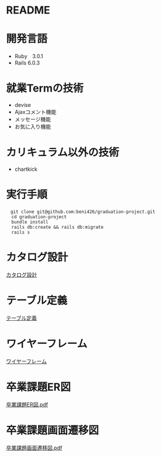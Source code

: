 # README

# 開発言語

* Ruby　3.0.1
* Rails 6.0.3

# 就業Termの技術
* devise
* Ajaxコメント機能
* メッセージ機能
* お気に入り機能
# カリキュラム以外の技術

* chartkick
# 実行手順
```
　git clone git@github.com:beni426/graduation-project.git  
  cd graduation-project  
  bundle install  
  rails db:create && rails db:migrate  
  rails s 
  ``` 
# カタログ設計
[カタログ設計](https://docs.google.com/spreadsheets/d/1nJV5vUM4nlcuy_dHZL-Nm0faMpxgfZPWz8KifM2saCs/edit?usp=sharing)

# テーブル定義
[テーブル定義](https://docs.google.com/spreadsheets/d/1nJV5vUM4nlcuy_dHZL-Nm0faMpxgfZPWz8KifM2saCs/edit?usp=sharing)

# ワイヤーフレーム
[ワイヤーフレーム](https://viewer.diagrams.net/?tags=%7B%7D&highlight=0000ff&edit=_blank&layers=1&nav=1&title=%E5%90%8D%E7%A7%B0%E6%9C%AA%E8%A8%AD%E5%AE%9A%E3%83%95%E3%82%A1%E3%82%A4%E3%83%AB.drawio#R7X3vc6u4kvZf46q9W3VSCPHzo53Ee%2B%2Fu3LtTM7fq3f00hW2SeI8TZ21nzsn%2B9S8SEhipAYGRwLEyUzMY24DVrVbr6ae7Z%2Fj%2B9ee%2FHZL3l7%2FvN%2Blu5jqbnzP8MHNdFAV%2B9j9y5jM%2FE3hxfuL5sN2wD5Unft%2F%2BX8pOOuzsx3aTHisfPO33u9P2vXpyvX97S9enyrnkcNj%2FqH7sab%2Br3vU9eU6lE7%2Bvk5189v9tN6eX%2FGzkhuX5v6bb5xd%2BZxSw3%2Fea8A%2BzX3J8STb7H2en8OMM3x%2F2%2B1N%2B9PrzPt2RwePjkn9vWfNu8WCH9O2k8oX7939%2FWf7bg7%2FAf%2Fxn5C%2B%2B%2F%2B3b0vvGrvJnsvtgP5g97OmTj0D23O%2Fk8JSsyKnF8ZQcTkxQTvY6G%2FlTsn1LD9lrRF%2Fvdsn7cUs%2FnX%2FiZbvb%2FJJ87j9O%2FDr81YLdPz2c0p%2B1PwwVw5XpWbp%2FTU%2BHz%2Bwj7At8gJmGYfbyRykuzM%2B9nInKDdjJhKnIc3HlchSzAzaQHQbV7TiovxG1WLzsD9v%2FI2O5Y8MmDvTxx%2FZ1l7xl%2BpZshFOLPZ1f5NRp%2F86OdunTiR2u9qfT%2FpW9OLAxcEBhbQ77938mh%2BeUf%2BRpu9vd73d7It%2B3%2FRtRgff99u1ER81fZP9m43jv3PkzP%2Ftl99lrVL7O%2FiUfP5zu92%2FH0yHTE3LZNDmefqRHZfnXq66sFG1i9wJNUseA1IMd%2BY1PmVQr4g%2F%2B92PP3%2Fh2pBKeZx%2BI33%2BW72VHz%2FT%2Fj3gWOeTfSw%2BCWRzMMmE9RrN5MIuWs8dwFsezRXaLeBbdzxZu%2BeHBnhzP5g%2F0wKW3pgdzj721wNIds6HPb8qvEc7mj7M5og%2BbfTAgj0%2B%2B4Xe7PHuLPxS5Tv4t%2FuH5nH%2Frnr0Vu2TMsqvF9%2BTu2Sfnbt1j1s3vTItP22T3W7Y0JW%2FP1H6%2BnF53zFT%2BeNme0t%2FfkzX56I9sAc3NKVnIknJG7rPZ8bSjS8fLdrNJ34RJOXPx42K5fFx2nv10HqeHxz%2FTfDqjiyakO%2FyEZFcrh6%2F75ZJd9gvfklNmIz%2FeNkdpmhdP2n%2Fme9bej2fvP6tib1MPFHqa7L%2BvrgUmrAIT3ZgGwetnEBpF1MMiSNczYBICaxJGNwnFxqB1ydC1EQglLfiPv%2F02%2F9ti%2FlvhmLiOtRNBT8ehQWx9HAfhcgasRHTxliGEHO9CyRSd1exJt%2B%2FHtEalzjQuOb7nGMvT9me6MbV790xO2fhikSC%2FYTMURfwAs4M45AfSBmSRfXhJXpJvZTu2%2BSz26YYomi2WdBsXzeLsLW%2B2mM%2BiBT2gm6N8hzcP6abJYzu8%2BIHsX9gFY1XdyAR7EpRgt33OjMjDOiUmIDtBxL9dJ7s5e%2BM1MzPUVh3SbFTOTFF1zSDLQvJx2ucjRy%2BdLQ%2F776lgmQBjRZ6YrYrhhVp4pmcFIFRBiXQpGgc4m1yErtPxbFyQL%2B8SN0kaPa2lcc7ecR%2F9aLks3uFIJx5mikfVKR6NPMWRAug58Mg%2FPaXBGhz5TRivHGeYcUb%2BxAZaAQgdeqCjdQoP9CryPX%2BggRYXrdEHGsIeNdsSP402HjTQkbvCQTDQQMcTG2iFfd0FAx0DCu2Tf9jHzs7nf9D4B%2FRPi%2BVGY3tnSN5R6R7%2FUQzK%2BAMNbU20DrQZgyIukeMPNLTh%2BMIWRbToowvABbzBfns1tqNaHco9nxxyk7ZxwLfyWzyK4SzVm%2FqzuT9bPLCDKCQH2Y2yL0of%2Fr49JFv6UJhG1LJvOLMFItvF7LbzSFLFA8FCUo49tiimoIdDaE%2BrO%2BADuoNCbcqj4HhNnj%2FhedVRnQCBwkbUTMDnufZOiELhQjG0KXEoqg%2BzLpbI8oY4m07o6Ql6BgX%2BRR0JYlBaBl8FxBNNv8oJnBXRq14cjzqosTi9qv2llg5yvXSQnuHf6%2BeDuDb6O%2Bby1ZkRom05U0ArdFuGUS1Az8Buo0R6EUBGsAEKAIq1AbptgMtHvU1FcKTLBsj4juWA1M6X7raiSXA9TIV4OQOWgj%2FGmYa8Ja%2Fp7N4lYIzrGDj4OKYHJGsgsyscyWHvnHMAcj2RGABUkQTYIjNk6%2B8FbFGxc0iwc25Q%2BcTv5JtcAQmlIP2VaxMSTv09%2BVn54C%2FJETZy5IuvmYHbvi3O9VtETqsIaRElV1LzZtDFR1XQBSEZdXHBxQy7mkwVBpBQqiHpa7LdDa506c%2Fk9T0Thuc8k%2BvfrTMpiCrI2CeqvBAltTxm1nL79vxLbuK88sxvbJC9Got52J%2BSUy2d5aIFcEi9azAy9euk7CuDyudqS55x292l3fYtnYkUFdRLEwqKEhP9P%2BnK9w1J6oFl9cCAKuySVbr7dX%2FcnrZ7cn22TgKMpylrgS87S6AW6PKVsIymvyfH44%2F9YXOhrfnX%2FM%2Fal5E0K1Bc3LTZFze8HFqOCJqaB%2FydVeaSPNNg2DeGl5JPHJ5X%2F%2BISMg6RVfZfl5g1fozcv8j46VPmua%2F2%2B%2B%2FZ62w1zE68rY7v%2BS3sqYZTpx%2FbE2GfDs5wFsmt1LIvCmmfzZoH%2FzHKp%2Ff39LQ%2BX4u4p3zc77Y8Hr9MXrc7Mhv%2Bmu7%2BTInZqE5L5AHz0vMQY2UKIEDFXm3Sp%2BRjV9oxvjSK%2B%2Fbsikv6l51%2FPiSbbVq5m%2FTew%2FaQ7ZzyBe2Yue0vxG4RU3YivyNWpr70MRiRqkOiLQQZQrwAOWAzzIJSy6W2S0qdhiBndJ%2F18iXl%2BtM3FMgDRuk8uGvsBTCv02NkAP6TYUoG7hDLsHh2f6PXNxdO257s8hy1ISkZzVSC%2BnOK3n35lDXkjtSPYHLH%2BZN2Je81%2FppBxhfkRbj8IKgSHpUH2jnyck387iBD5EooG5bJ0Wz7hzVKfZgcI8RmFNjZdtXTtup9VgXfHufX5f1wf%2BxWmRz5POjD5GiQSC8mh3A9E9V9utbIszZAgw1wkaIR8HSFR%2FmFLZOjpepP38J8DYLr4y0IlzNgKUKFbJAygaZO6OeAzeq4332c0vlhzWFicrZ8RaHACujrVqE5xPNwznxKBzsBUq6b0EnGPwWBnAnpH8k%2FhpS50uVMyFyh7NfXlvnXl7F3eWlP5KnAC0xKg%2BaO1EQoJlvQBQom8DiYkvK2QKsRm7BFGEGyVCEErGrbWQCpbrUYUlhFTDBNJM0%2Fg8QPz8tEn4NYhKg4wPxbS37moYqhYMKfyGsGxXNGExSv%2Br5dnz4OKXS7cLagea6k%2FNCCQjYuqUMU0zMM1vHyiw%2BdPruAfkh2gCiEFBCwa7FgPz%2BSp0mLleY%2B3evPZ1L3%2FG6VHLfru%2FVu%2F7H540CDLG3B3W4WuZtSe0DlOwRVNyrS4YfXa2BdBOoNUznEDsk8JoJdMhExTUf0jFTD6tpMmnbxe1XxQ%2B4XMho9975CFE6sTDd%2BEM6zQTgTUITXNwini2ngTSsIZ2vL22Ri06BS3xDU1ScTezYENabNn0wysT%2BBENTUkObeUanrzy%2F2bVRqAmZh%2FPxinrNjo1LNgvR7RqWuP7%2FYB9Drc8ddLCueY2SP1JWPqZ9L%2FdPCBSaua%2B7lL9iHGW8MxNHqsZm21LyvgMwIxQ5BYMZo1XEfgptrdKACwknF5kG4Vi5RT7dTeQKxqBpwpcBGkciFywcMDYggKhAaQBEgrFibsGyCgRoX3miGgQ9hm7cmFdefllCCmkXOnS3iKru5GvUSB7VreqDBtYSnxPFkbUcecqNLSVATuXQ5NoZ5VBKXZyK5pOyEhxwJgZXxx%2FzyFQGhJjwViXNkIcRRG%2FMWrkeyrjM1yQKrCvOu59wNi6sHLjkecswv5g01j3kgDDngDEPVm%2FWtGUA07YsNOfLcO4VR902OOhDL%2BmKjXiTBTmbMgRjCYKG%2FfuFBea9oaR4talVwTXlRlVBWK7PkNX6zil5FpOUAiXj6xNtjwdAcUZLZW4KIr44p27biCZACYAhiowJTKKyfbp5TXsFkfzi97J%2F3b8nusTy7qDaBKD%2Fzy54CvGRQ%2Fyc9nT7ZKJOZVZVcNxGQB2oWQPb8%2B4%2FDOm365eyDJx51qP1gTUXRQ7pLTts%2Fq08yvIAUiFO3LiB%2FVAHVtItpAxoASPXmrGEguEUAwGrUGiKVLleGZ1uTD5GN8%2BHzv7KT35w7Bwf8zH%2BTO9%2F5gctPPPAiqPmrz%2FNXv6aHbTZ6lFXpDDyDQ8UZjFCNohiawl1ZlLMJklOF8rEhgF%2FA5NQY6xpWW%2FHcBCMh7MuE0%2BZTQgS1SZFT69JpwIbb1W8plk0Z9vdauuq101XDntXsmyZpH7qq%2BWoJEQAJ2FXA2CrwWRV8K3Mx1kVXjYB90piWYQIUtKimoOVFQupDVxWvZ8IsuNYsjG8WXKxIY%2FdDXWZB5mlYumrtfOluK5oE18NUiJczYSkgiPrW6FWoGjeAdvdG6VWxvJqftieiQgNWeSfdpxckWZCFgz0eOZrTftS4TA8nUGs4i2JCUBblNuG4MHIE0MaXxYqMUiDim40HxeyHtoKV8ajxIP6YQoQVIOY3gB%2FnoIVXjVYgOt%2FqJ56oDNWQxFl0wVEwlKNOPXQncFbDCJh9XnQXAswMrG0CAi1veDmVrzL0wmIWQbx6Fxh0bXGfGKpN0hqNA1s7ZGO1CeOVI24KsvNPT2mwXs8m370BuQPJWSDqR7Ga06JvbtVQKjExnwwC5gfzIXvGGLVrwuRSJOLrm1sKwbUpj6cvjqcvjSeIqWiLUTsQcgKUu4e5B2dFw5oq0J9lcQ1Tk15kmXctp69e%2BavmQc%2Fz0jL3xp8tHthBFJKD7AIEixA%2F%2FH2bGUt6M0zjKj4pG5ZZVrIB8ciN61dlhWVYKHM3yPyv%2BjTAjgLaUOirlI0chSKok4%2Bue0LtJ%2FXweqQr0Rs5Cns1C6FeDKEyBe4Ru9MVSinW%2BC8WYddbB6pPdxMbYb%2BaCDszh8NO0z4hdvOxtKLznV0JxlkJOtaEcvnKrWFl6EBlvJHIGZsd3Q1Do5h6WAbpekZMgyVhTsE0uMA%2BzGxdKOTItEwbaa%2BfMt3txfVXhkIcPRiwsUEHAIccuKSaEPnMnJael3NAOzU1UIdfdOOInpDrAuVqIqNoOEu6gODwwUDD43vyBioNQ%2F%2BIwhyeV%2F9CPCdiuLP%2FEryEHbq%2B%2FxfyguKFilUrOuGE%2BePdJE4oAVrjA4UIArZrR81MBpyn1yr4WAhBA9GagiRSEYPGHLiayklfKUrme%2B3jbjRKhpAM5tbF%2FUt3%2FV1hmGX9ZkUNnDsUQ9peF7SuDXPrmAfQ6gjNAx6N0yCQy6u6IVyLUNYxcBqIN4rQnyTuhiY1xBNfv2Ru%2Fd3xtD%2Bkmz82ySmpUSmTVlGYnZEnx1wjk6QchKDKQJYgMrScxyaIINS1tj6AjEwgVinWeEKOKvygr1VN4bFYJEovEoV6FsHXF650gY2mDVfacOVNhyvdnsl%2FXyBcyQ2%2FXQnGWQk6t7DRFq50O3DDbiX8kA9Bd8PQKKYelkG6nhHTYDltUzANBdA1WhGZIgHEhivb7EVf3tPVlxZBru28AG33R88ORi5EQ7o9wSigMIblUlNre4iQb8%2Fm7F86xiooAAImJlT3W2OQ1VMow9MpyHp5p6ZqyCIYaOx5Mm%2FT2EPNmyJtQ49lo3hDIT4vFicD4GMarXWA8A3kg8rDrugc6At1Y4iSqjuyOtANpPhsHRJ7g2Fb2eQCrApe98uMqnkA0kgaFlJUPPdT5iHAMmTiW%2FA6M1ygDDanjUhEEd56NwosWhoHqusAE%2BO1yV8BX0zfNvPDge7x17vkeNyuq1KsOpHdBrS9Mk3jvh1aDvk55XIz7A6%2FEpUqpeXzslpMWrHYtDIvmMO%2BVcqh9ULlLodfKa%2BoI11pMBTAU8AMu27%2FzsXsj%2BUy%2BaHC2g1Vpwm1saI8KPNU71hvkjR6Asc6WEfp6mmYsQ6CUCRNTGC0FfL6htZsn%2FwDjjb9k01e%2FjeUC4ElKQCkIMNSGKCCSVcpROsUti%2BryPd8bfZl%2FLFWSFcb2r74abTxoLGO3BUOBsIjIPsy%2Bmj7HWoyT4%2FuNiVymw9sNBpH0sYtewW7%2FHan2TC5zYe2GJbcZsltwqy%2FKXJbbg5vktzmWwbLqCvBdMhtvsJe%2BdbIKn5PssqXILf5tkzPFEzDBMhtvgwpWHJb%2FZS5SXKbr5Gr01aeQa3YQnWPABZ0ZfEQHQVdb7R%2BQyOXyGzBBv%2FyRo9XzPKbDquPw1p6opy8JMY5devRjyh1K%2F25PfH%2Bw0HETuTth3GE2Ouy%2BzB58Xn2Quw9XPQzRneOg2aVdsY4Lk6M1M64YE%2B29zNWcHM1xnYxv05hK0QboBrc9RzxSmKsXndwN2jNHYXXncBZoUoh8UsqV4l1quR%2BK3UMEkouWdAvkrcWFG7ySaeiiDYximMOUuUfzmlFHMiK6quvC9N78uSTJitSJT8NFEpUIKMUxdLNkFEChRjBF6tvhCQGNCCGGIh5iWyUAaWg3mDnC7JwZYEAm2FIICKpZ0CBXN7fD7m20E4vbcCiNvBYcwtJXqOR7ACa6glJt41%2F4CzQEpqnNQkNyghIs6xEdqULsSuhZBKNsrJ4Zr%2F6SUbVqmmeNe5QTGsTVGMrt9cc5iLB3%2FN4LoXCvgREOrR2KDvRTTO7ef%2FqdlOOZtRV5WomQNcAAl2lHZxVOXMq97OqIOc6gwbVQIWrGdFAAFSVEQOrgcY1sGhk9uWNYFhbGPzr5EUqIRNm8yJDAB9qoephjhWev8VjgfOw9JYuwplUxSLNUzKDXRkbGWhHhISS%2BlBcHywarFGEX6LXodBCFmGgGjNMsNYXawwtrc4Idybs2%2BxQW9%2BaEEKELMG6%2BAmTI1grhOfkPr%2FACKyS9fdnulB9E9qFuKRVhMOahJCFnB97pGFIHQ6sjfFtieAtZntYc9KHvzVCL6XQoqOjrlifVdG3MoL1Ff4JbVPGmtnRgwjeJKY%2BRHDxekZMg23KOAXT4LqKtoGXkdFgGmxTRkVR9mzK2CS6Po6EcDkT1oJbqNuk2XYBJczSbqMR%2Bydagv5kCfp1CuthWWEDIMKukbAf1bb2WywYhzWmcl7kZNbirZwkReNPmZBidPZWQDSChAMiqsxu9a2ACTW6J8eVC%2BY8rHxSCCA25oQsfp2IPxgT%2FtlbC0xVMtObR8qXbQS6z7iRCkohxSd2ySrdLQpY4my3%2FeA9oqU%2Fa8XKBc6rMazci6SeUB7EiDVL%2BYiGp%2F7VWDn6pxEaKt%2FyiD0jJPGcT4j5QVCae3ZlvjaU9BZqEbPFY%2B6fUcJB%2Bnk0iyN6rzlR%2BvLuua0uZmz09YjkTZNqELMtZDxgT54mcPBD3zQBEHDZWte7a3yvsN7tPzb6zR5A9Wfzz7zZC6V6YtAyDOXi6GsyGN1aVTdf6DWNPCigaFYG5mu6malj6IfCWPtQtrvZsTZf0y1wkrim6vxDGDiOrO9P9G8YGQRItDnj67tCY9PrrJEq2pbx9T2G8BrNtiVynBBDYz33HcfTrO9eGImr7ASkoFDbcGApoFWCUhf0cpzgcb7UKwU%2FCO5EUtv4hid2zRseJ8FOAolh8RA6kPEv3FM9k2ECUugQgZwsLw3fITc%2B%2B%2FOFYQ5iOXkNuxCgoa8OaGwje0Yie7lCN4eDINHriwbEkIdlaWrXQlPrRD%2Fzzyhn1WNLP5sU%2FSxWiBp3NRMtUWOVyxmIGruOwi7ErkT6VqLPqujbVEQf%2Fcx1OlR5vxE6CZsd3Q3DJfQzpesZMQ0KezJrGrSbBrAOqVGn1XVkQoCln9VPmdt0JC4P0l8%2F%2FYxzJZqwBqPsM9eBgsKWfWbZZwwrE8CxEHBEzZaLdR0o7t2iacLO2yn22mdHfyGHlPujBka0ir1GdVoU2UfeMPUmc%2BbPYxs8k7OD6uuY5QdxQUCKKthCOZd8%2FhYqr3NzpSh5QYkhlorwLkLO2Z8rLB1ANMBskbVsQQbWDpn%2BGVNwKq97E8z4I3YI3FxIJPJkQbF5ZpxIFEjm1JOEGJqVoXlWxbiBNZHYEkbA9slkVC1bYMyLINmECdwY0gt8xxvIhKFgamPNHXCDY71yUpwGoK1JIyeKBhpruTHkBEbbPHli46xTmDzhBz4K02FGu%2FjKhMZaAY0b3orEG5AOmqQewu5AYx06d7za8oSGG4AzZC%2F6Uk%2BHCGCZvG535If%2FNd39mRKHF3BEJQxVIssFq8APABk%2BPbmUXvd8SDbbVKAVbeKgtFzcFxpqdcBIIhpFQC%2FboEg5MeMRIYXlePIkF0%2FkjgbAyBrublvIzAYMtAYMmAY3o8xGG5UVz25ZLZbVYlkt02C1MHM8rJloCUZNpCmeyxceuxKNsxI1sFrMFlXKbqiuCbcSpc6HoLth%2BApFlTKltKZhAqZh%2FO66Re8vy2ppsxd9qzN%2BAUeiPhh9O6wWz5WqgkBwg1lii1vTB8YSWyyxhaisGAbEMhPLMLHFhUKxHcvYwFyQNn1V3M0TTWTHyHHB3byMgMPaxqZbMcuWVQzijF6y4BcjmVGyjhakFJCLctZqorjy%2FEE8w6AQRGGImFTUifmVi7fKu38Z4kptYIF%2Fd5M%2BJR%2B7wRBpeZHw5TlX%2BPxmwjgu1CbHUlgaE5PFMDNgOc1yWLh63AyHxYtkYmYA7JeMTiWsgKkNLIX1OvVp3QNJCjjAMR7IvQ1E1nYElLwzPNYKqNXgdVjW6zjWPdaAZkf%2B6KOt0Ez2KqkV0Gg7xTI93nibr2xmhjYkWZIJWG2Fkh7cXf2FOC2%2FZu7nabsn3gzHlyR%2FlqJRTY2sV8lxu77LvvO90RdaLh%2FioqpcKw9GdJJK97WZHXP%2BOZHncq4mg7rDSOahqk07jkpqUAUFKrBVheFVoa8mYG2a4Ck41Lo0gYDm9%2Fu39WNZd5SIbJ4D6A8O4YzhRfq2Kc%2BwkszFRueO1uybqi4hefUJAsehVTL32YK2PZGnickFAU7ekv4No3hS0TtoOYJQW33LkafAGJ6y5mF0XZpHCmBRdTKteRJbPfKgslsQ9VOj3VPYwk5Z%2B0KrfX21zxnd8ils6aere84dxQauSvccx3swrntBIK65o8MbngLjZdKa512X5hEcuKvV4%2B89bA%2Fpmo39cf9BbjFMXqoIcTpqhSn07UY9GQQi6IkvqWYLEgTrHe1h8Eemr7s85aJefR79%2B%2Fu81cr39LQuRDoRXZIUpKvyCDo4xOoqJjlDAC6oS%2FosnAxyIWx16Qp0KVTy1Iz2USlawZ5rk2u1afraFIpNeSagSzL%2FgGSWWl2aui4VlbtKP14NtUXadMmXUVsUWV2avi75ovcN7QnNekw%2B1JQ0INTZou0i0CXRprc3CHUKue2%2BAsA5%2Bdx2VyiMVS3FQbipsiHG8R0Ozpo%2BAIOuL%2B%2Fd75BjZlOKVBSkSbtb8lBaFYEDDxr04PISqDYLfrwseDBDw0396OmppWJjA7%2Be7Bw5v94949p7Nlt%2BWtnyuRFvMy7dzElbkpvC5UwkufkK%2FEe7fulbvz6rou%2B2nKHQ07aeKfA0by0XNp8r3c1Eo5h62AnpekYMRdf%2BcNZQ6DAUcO58u%2BOrbwMkI%2BY2k75%2BAvVwMi7IpFe4nBHbAWXi2XxtTfnaSlsbz0PVrc3F6cQoiIstDsoGpNjuYGi7055U3jg0bduYkVPQw7swRH6AUOjiMHDiIP0m1Et2HSCmYDgpPZCDCv2S0nOs3FFMNSecpEJP4K0wzcMtGxQUrQY8bgl8cWtPDIlHLETE5%2BE8VFWWC2ImB5qJ1BAwmcf33uNi1iNgEs%2FqexAMFjF5DJbL%2B%2FvZpCImYt6ai4BQLoJ6H%2Bnj0QWXF7nUNFXo8rIImSmNEQeLUHX1xARZsvOhdT6gB%2F8xHG4%2BkMv%2Fzkb2uN9th%2Bo1FYsFF%2BBJYpZsGkARqI7umalJEpM6IAv61jwmjkedv2HnxpXNDV90tIDEJ%2BSanRhQkHCiq4fkkdtF44tMDGDRAOeG4UXD9o4sKg2WNIexW0cGUFiof6Uxwsgu4ICzqCiqrTRWA3aUcc98%2B8drixWx0eIz7C1a3asgNRUlxRRX%2B8nX%2B%2FLa7CBk%2BAZQWCx0f4qBpi3IbKWoAIhYPdISXwSIyw7mVANsua%2FS6ogsNlc2O4ZlaL5j3XqTrqIVNPiD1pmaXOGjYITOdNkf7YmmdajB3kOjDzefRyaHO34K6ef0DnccTHG4FQzJ9MmwVftcVsY%2BH1aQO66P7xp27aBlaQC9osW5AjdHi8EtgTaGawRZMMtwLX7CYAzXS8K3F7Jj6zi3whNfWmxarXVUb3ZAz5jxTVJfQ4V%2Bcl3tTAsrReVyJlgpkUI9KruU6VvKGqivkIpoJLtGUOBqROswBbpaVOObXiSmHpZhFLJrZLO6pmAaQLKrWSA8ksMTlt5aP2V6OBL96a0qlzNiLeqDJY2E0rxrwOBOfN7jIm9tET80pYRdW7QDz8aJdggNt10MpCGDYVN9SHlkm5OVFcqaADKzy0UMmILhp7O41DAXgs8W9o7SBM5r%2BVWBzMxrWX8vgMyKU4MEp8YNKp%2F4nXyTrzXEIqS%2FcmEi4dTfk5%2BVD%2F6SHGGPhnzxNfNmtm%2BL86WsqSggo1xU2SIAqUKpRgVusC1qlBHRBZtmpRLkSHETF0fy5gwFwIzC2vZmsULe2W77lkqjLhJ12HrCZ0TuItUvaEcywG%2FP%2F6Q%2B1TdUnvkl961weeY3Ng7k1GF%2FSs5dt51QVJN5YMD62ORiT0TZq5uZPirYZDXrtwGKShhp00Eo6GGs714n3LaRzqK%2BWKuTHEZUwC9lfT3B9HpASSGIjKHNl8GcUH7VMVSPj09jCSGzQVTsWOTZBLzENHhCQVTsQEizDaJqC6L2yWP1z8iqTkmhb4xUFo9WDs%2F5mYbMRKl1rg20fsVAK7P5txhoxY6Npoy63E0m0IodhXYUNxY4YbPjNgOt2LHlx6ZgGsYPtGJHDmjYQGv9lLnFQCt2ICy4PdDKWjAqBVqlYMul%2Fr2NuMLK3QLbYCGlAEwwg%2BrlaAu5YkfOKfg4pgeSIZ28Envytjq%2B05%2FvwKf6p0%2B65TauvZCs6uPYU5Uta3UnC36ZFYvArNjuYrB9uncmYMer26dXkZo6CCEk%2BfwswXFBbJpRLEHtGf1ZFJMSaeQZacEv0TAOF5%2BIY7BjxYDxCcbj%2BdrxCU9IFgVLBxS8GCNJXtiRw3LEIM8el2RRjt0O899a5WmdslbZWmVrlXtYZSBqbNgq87sJVhlba3y1p6w1ttbYWuPu1rgoMzeiNZapJsQa%2B9YaX%2B0pa42tNbbWuIc1noBvLNO%2FiDX2gEluTfEVnLKm2Jpia4p7mGIf4CIZNsVdSWmAjCbAbpdK%2BmJVKodGfjvqQPOyrJ7%2BVBDUN%2BdeG78dQXyuHuTw3PCoFjrvs7rcNj2%2BH6tFGIb%2BrHFLD4dN5k3Sw1GHVqN2tRh%2BtZgOPRx16DF6K3TPfHbcKD0cdS3ja02DDtMwAXo4krk%2Blh5eP2Vukh7OtbSl%2BE4%2FijfmjUckiKy9QM%2BXonkXiJWSkrbgF74ADGGoi10EoRfaLI0rR0zfktd0du%2BShljZfaWDnAVe%2F36fA%2FZSNGa20hPYYMUEPPt14Fgfi7MOSq6AKuwg7GqbdnJoLH1NtruB51WNaVY1mi3Vo%2FI5Vi0U5ZVneKEor8aXEItHDegcTmQSaaoghes0vmMFKVcbMOoqhBtuuIzZLSih76opoa4yZtiVwfn35Hj8sT9s6uzlv9I%2FazVvUmGh5qCGraYcSEw2r9u3vv6z1dtb0FvVoqUa9RYAsh8D2nLcowcB5f8I2qmh86TlrWjQL4QUV3KNIMWX6G8nUFeCUF5wTFNXXNvfzkjEwZ1af7uidrwtzWhLM84A2ukApRm7UbFtaUZDITP3ZnvgYWwrEY%2B63E2He8ORfcu9EWfHjXJvPDhzFNGlBpGoeraRjeaz2KdB9mi2WEoKQ5dB0u2nVjHO97erbFP6cUrnh%2FXvZTg7KV950jbSFTaqCNioYidAoR49%2BCnI7EyO%2F0j%2BMaheqF3PyJJhq%2FlOYcmYACcLy%2Bis5WTVT5mb5GRhICFEnZPFNjatmzg5tRIG%2Fi0DS%2BKCsG8UGBzQQs8wtolta0OS2SeAo1DfGsPmvrX67i3IRWIsAuuwYblAsYBbkwsOxUTYIPTHFgwQSxAgPAapYrqLypFUJOK78wK9Wx1EcHBRBQezby35mQdpDXV4Zcw5r1ssXPV9uz59HFLodjLr2SUrdUzPMHzayy8OfZ2HPHOUNVpCe8ea3xgvoB%2BS70HplaOIeg7050eyWrYoI%2FdFX38%2BZ%2B%2B93K2S43Z9t97tPzZ%2FHKiaVtZp79IdZstyLFiXEMlKDDMzfW1q7CkgQ%2BnmOeWh5Ww79LJ%2F3r8lu8fy7KKEAujO7jwuXX7hlz1108nJ%2F0lPp0826sS%2FqkpNU9ia4wq4kCb5Yc2yzMZh%2F3FYp41DyIRz4jvP%2Bk%2FW6Mch3SWn7Z%2FVZ9EgazkI9vVBn5YotefcBViYlr48LWOjTrInozCioPJtUlwTR6JLxQ2KLgIyTAyLrmt1DMBcjc7dkPzggA%2F0iOQND6o%2BYaHJwaFJT0OxggslfzlmYMkblrxhyRuqsPpkyBte33ZY10%2Fe8DqUy7DL3fDL3XTIG14HOvCtBN3y2XGr5A1LY56CaZhAkN6XER0bpK%2BfMjcZpOdBYDFQob67GTyiX5Rbaa32a0P7qiFkKLYPhsT0YV88B1oOifXWhxzwjMOaABLiV3b5bszlsTHEd2NoFvHrzPmZOOZvyRutM1274hw8sbLARIuVIAFoDFUZKqE%2BLQYokCbLklvVGka1PIk0EAKVcLgZNWQhoehANxgQObU4oFsyDuYcklrwgNCiQN2UISer0xPT6cARzSWg0Wb5fP7lNcGvn5%2FkhVgmKI3NHPOhMgWXANdDUX7UwiTA1%2F3Z3J8tHthBFJKD7EYRlj%2F8fXtItvShsuv59BvObIHI%2Bp3ddh5J%2BlNlsLTo0JktiofRILc6sT2AD%2BqD8JM29Qm6Jg8Ctnf0QDa%2BQ2xlyP94URBe6wFDRQkwZEADbfBuAOyaLJo3PJoXKOT7QaLXx70LoGSrIYLCkwqON8ea2TOuC9%2BqfA7seh56ejo%2FNViDEVzTYATH9fHebgtX8%2B%2B9VCa6bzI0peDCJ5IRSMoMiPz6h%2BUyYhugQiddSizOH59jR4uCjS0JNKa1nbKrxfcsAWnutvxWG8mvXeWGtb4tALzK5UwA8EFXSqBd4Add4D%2Brom9TEY2R%2FKADhfFWInOBAt2ws5h6WIZRIvmB7Y40BdPg8lKkbUqiD60JZLTGRvLrp0x3e3FBJF%2FlcgashRvL1iKvoi%2FqhK2EWwD02gIOZHOa32GASrjNKBYSo6QewDwyWwTXjWVSYlFu3KrjjakjUCLJcE3m0JaVcFXAbbMhqKhVKiDux2K5tbhmbYKHGCp3G0LlzbmTAoMoXtJIV0RT4r3ZYs6T84tkTBWOEyqhJ1YI4Oymi4X09ajKVqIJ8EA%2Fspo4W6dbRPc0mIYox6VKmoqX%2FO4FaWpOH2NJonDCW0U%2B%2F5w%2FcwHERfnQLegY5tfhTK3FY%2FlL5Z9Te6ZnJs3UOYVx2zIAmf0BzAf%2FRmE%2FIEYhlE2r0YDIu6JsfTt9HC8wvKKsDaYsI8cVeAIRlneeZkmbEZBdAkRzfAK2z%2B%2Bp2Qm49asL%2FVDTRMIl0reuU2yeLDZ0JxcJgFwerE1wfCaeCS7b0Wc%2F9JhQIpLrHPbZhlzCC8oug73bBWKn8olKu8BKkQGouAr3eEty1nkBAaHdoDMTGguyqi4b6tRTECo5vhS8jQ6UtCIscplLDlHQ6gIwIJHsMbi%2Fn5kmkiEX3QkNGpAHUW8hW6SPcxIr5Dymb5v54UDFz5bOQgNQ1WQ0FKVR2WXFDRIepMBM07RuxLcgJhA%2Fp1xKht3hV%2BLAzM4IM2FVLcS1PS%2BHw75Vylu%2BUNR2pbxcjnSlwbD12JV9h0x5ZIPIANTcK8xblDIhbvYfZfPS4diwA5kebljdzoragw07RSMmF4BBPlRSyzHqswLIWH%2B3x5QSxa26kt0SBzjGGxVtecr%2BMsfStEZgJ7pDgkZAKIhr0sP2HItNuW6Zq%2FpZdYyHB6eyl5nnezpfTkjxv7%2FvNyn5xP8H)

# 卒業課題ER図
[卒業課題ER図.pdf](https://github.com/beni426/graduation-project/files/8369651/ER.pdf)


# 卒業課題画面遷移図

[卒業課題画面遷移図.pdf](https://github.com/beni426/graduation-project/files/8367705/default.pdf)



